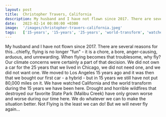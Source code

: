 ```yaml
---
layout: post
title:  Christopher Travers, California
description: My husband and I have not flown since 2017. There are several reasons for this...chiefly, flying is no longer "fun" - it is a chore, a bore, anger-cau...
date:   2023-02-14 00:00:00 +0300
image:  '/images/christopher-travers-california.jpeg'
tags:   ['15-years', '15-years', '25-years', 'world-transform', 'watched-california', 'want-one', 'situation-better', 'several-reasons']
---
```

My husband and I have not flown since 2017. There are several reasons for this...chiefly, flying is no longer "fun" - it is a chore, a bore, anger-causing, arduous, and unrewarding. When flying becomes that troublesome, why fly? Our climate concerns were certainly a part of that decision. We did not own a car for the 25 years that we lived in Chicago, we did not need one, and we did not want one. We moved to Los Angeles 15 years ago and it was then that we bought our first car - a hybrid - but in 15 years we still have not put 80,000 miles on it. We have watched California and the world transform during the 15 years we have been here. Drought and horrible wildfires that destroyed our favorite State Park (Malibu Creek) have only grown worse and worse during our time here. We do whatever we can to make the situation better. Not Flying is the least we can do! But we will never fly again...

